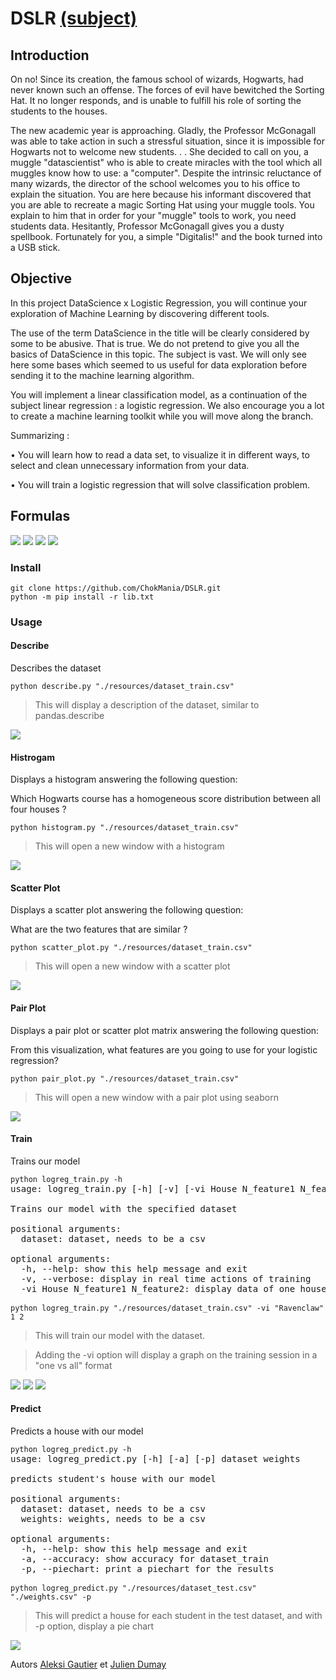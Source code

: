 # DSLR [(subject)](https://cdn.intra.42.fr/pdf/pdf/5914/DatascienceLogisticRegression.en.pdf)

## Introduction

On no! Since its creation, the famous school of wizards, Hogwarts, had never known such an offense. The forces of evil have bewitched the Sorting Hat. It no longer responds, and is unable to fulfill his role of sorting the students to the houses.

The new academic year is approaching. Gladly, the Professor McGonagall was able to take action in such a stressful situation, since it is impossible for Hogwarts not to welcome new students. . . She decided to call on you, a muggle "datascientist" who is able to create miracles with the tool which all muggles know how to use: a "computer".
Despite the intrinsic reluctance of many wizards, the director of the school welcomes you to his office to explain the situation. You are here because his informant discovered that you are able to recreate a magic Sorting Hat using your muggle tools. You explain to him that in order for your "muggle" tools to work, you need students data. Hesitantly, Professor McGonagall gives you a dusty spellbook. Fortunately for you, a simple "Digitalis!" and the book turned into a USB stick.

## Objective

In this project DataScience x Logistic Regression, you will continue your exploration of Machine Learning by discovering different tools.

The use of the term DataScience in the title will be clearly considered by some to be abusive. That is true. We do not pretend to give you all the basics of DataScience in this topic. The subject is vast. We will only see here some bases which seemed to us useful for data exploration before sending it to the machine learning algorithm.

You will implement a linear classification model, as a continuation of the subject linear regression : a logistic regression. We also encourage you a lot to create a machine learning toolkit while you will move along the branch.

Summarizing :

• You will learn how to read a data set, to visualize it in different ways, to select and
clean unnecessary information from your data.

• You will train a logistic regression that will solve classification problem.

## Formulas

<img src="./images/F0.png"/>
<img src="./images/F1.png"/>
<img src="./images/F2.png"/>
<img src="./images/F3.png"/>

### Install
<pre>
<code>git clone https://github.com/ChokMania/DSLR.git</code>
<code>python -m pip install -r lib.txt</code></pre> 

### Usage

#### Describe
Describes the dataset
<pre><code>python describe.py "./resources/dataset_train.csv"</code>
</pre>
>This will display a description of the dataset, similar to pandas.describe

<img src="./images/Figure_1.png">

#### Histrogam
Displays a histogram answering the following question:

Which Hogwarts course has a homogeneous score distribution between all four houses ?
<pre><code>python histogram.py "./resources/dataset_train.csv"</code>
</pre>
>This will open a new window with a histogram

<img src="./images/Figure_2.png">

#### Scatter Plot

Displays a scatter plot answering the following question:

What are the two features that are similar ?
<pre><code>python scatter_plot.py "./resources/dataset_train.csv"</code>
</pre>
>This will open a new window with a scatter plot 

<img src="./images/Figure_3.png">

#### Pair Plot
Displays a pair plot or scatter plot matrix answering the following question:

From this visualization, what features are you going to use for your logistic regression?
<pre><code>python pair_plot.py "./resources/dataset_train.csv"</code>
</pre>
>This will open a new window with a pair plot using seaborn

<img src="./images/Figure_4.png">

#### Train
Trains our model
<pre><code>python logreg_train.py -h</code>
usage: logreg_train.py [-h] [-v] [-vi House N_feature1 N_feature2] dataset

Trains our model with the specified dataset

positional arguments:
  dataset: dataset, needs to be a csv

optional arguments:
  -h, --help: show this help message and exit
  -v, --verbose: display in real time actions of training
  -vi House N_feature1 N_feature2: display data of one house in a separate windows

<code>python logreg_train.py "./resources/dataset_train.csv" -vi "Ravenclaw" 1 2</code>
</pre>
>This will train our model with the dataset.

>Adding the -vi option will display a graph on the training session in a "one vs all" format

<img src="./images/Figure_5.png">
<img src="./images/Figure_6.png">
<img src="./images/Figure_7.png">

#### Predict
Predicts a house with our model
<pre><code>python logreg_predict.py -h</code>
usage: logreg_predict.py [-h] [-a] [-p] dataset weights

predicts student's house with our model

positional arguments:
  dataset: dataset, needs to be a csv
  weights: weights, needs to be a csv

optional arguments:
  -h, --help: show this help message and exit
  -a, --accuracy: show accuracy for dataset_train
  -p, --piechart: print a piechart for the results

<code>python logreg_predict.py "./resources/dataset_test.csv" "./weights.csv" -p</code>
</pre>
>This will predict a house for each student in the test dataset, and with -p option, display a pie chart

<img src="./images/Figure_8.png">

Autors
[Aleksi Gautier](https://github.com/Kelias-42) et [Julien Dumay](https://github.com/ChokMania/)